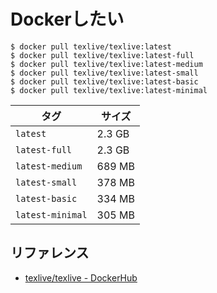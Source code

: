 # Dockerしたい

```console
$ docker pull texlive/texlive:latest
$ docker pull texlive/texlive:latest-full
$ docker pull texlive/texlive:latest-medium
$ docker pull texlive/texlive:latest-small
$ docker pull texlive/texlive:latest-basic
$ docker pull texlive/texlive:latest-minimal
```

| タグ | サイズ |
|---|---|
| `latest` | 2.3 GB |
| `latest-full` | 2.3 GB |
| `latest-medium` | 689 MB |
| `latest-small` | 378 MB |
| `latest-basic` | 334 MB |
| `latest-minimal` | 305 MB |

## リファレンス

- [texlive/texlive - DockerHub](https://hub.docker.com/r/texlive/texlive)
